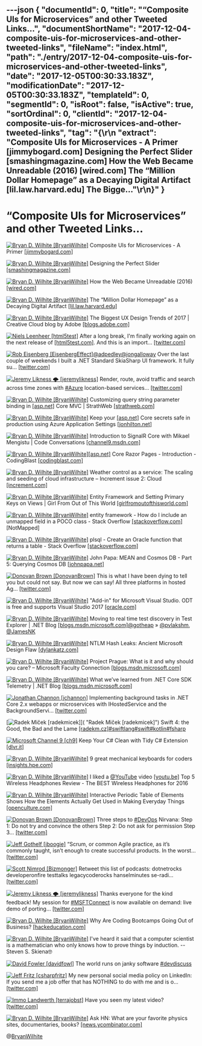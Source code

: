 ---json
{
  "documentId": 0,
  "title": "“Composite UIs for Microservices” and other Tweeted Links…",
  "documentShortName": "2017-12-04-composite-uis-for-microservices-and-other-tweeted-links",
  "fileName": "index.html",
  "path": "./entry/2017-12-04-composite-uis-for-microservices-and-other-tweeted-links",
  "date": "2017-12-05T00:30:33.183Z",
  "modificationDate": "2017-12-05T00:30:33.183Z",
  "templateId": 0,
  "segmentId": 0,
  "isRoot": false,
  "isActive": true,
  "sortOrdinal": 0,
  "clientId": "2017-12-04-composite-uis-for-microservices-and-other-tweeted-links",
  "tag": "{\r\n  \"extract\": \"Composite UIs for Microservices - A Primer [jimmybogard.com] Designing the Perfect Slider [smashingmagazine.com] How the Web Became Unreadable (2016) [wired.com] The “Million Dollar Homepage” as a Decaying Digital Artifact [lil.law.harvard.edu] The Bigge...\"\r\n}"
}
---

# “Composite UIs for Microservices” and other Tweeted Links…

[<img alt="Bryan D. Wilhite [BryanWilhite]" src="https://songhay.blob.core.windows.net/shared-social-twitter/BryanWilhite.jpeg">](http://songhayblog.azurewebsites.net/ "Bryan D. Wilhite [BryanWilhite]") Composite UIs for Microservices - A Primer [[jimmybogard.com]](https://jimmybogard.com/composite-uis-for-microservices-a-primer/)

[<img alt="Bryan D. Wilhite [BryanWilhite]" src="https://songhay.blob.core.windows.net/shared-social-twitter/BryanWilhite.jpeg">](http://songhayblog.azurewebsites.net/ "Bryan D. Wilhite [BryanWilhite]") Designing the Perfect Slider [[smashingmagazine.com]](https://www.smashingmagazine.com/2017/07/designing-perfect-slider/)

[<img alt="Bryan D. Wilhite [BryanWilhite]" src="https://songhay.blob.core.windows.net/shared-social-twitter/BryanWilhite.jpeg">](http://songhayblog.azurewebsites.net/ "Bryan D. Wilhite [BryanWilhite]") How the Web Became Unreadable (2016) [[wired.com]](https://www.wired.com/2016/10/how-the-web-became-unreadable/)

[<img alt="Bryan D. Wilhite [BryanWilhite]" src="https://songhay.blob.core.windows.net/shared-social-twitter/BryanWilhite.jpeg">](http://songhayblog.azurewebsites.net/ "Bryan D. Wilhite [BryanWilhite]") The “Million Dollar Homepage” as a Decaying Digital Artifact [[lil.law.harvard.edu]](https://lil.law.harvard.edu/blog/2017/07/21/a-million-squandered-the-million-dollar-homepage-as-a-decaying-digital-artifact/)

[<img alt="Bryan D. Wilhite [BryanWilhite]" src="https://songhay.blob.core.windows.net/shared-social-twitter/BryanWilhite.jpeg">](http://songhayblog.azurewebsites.net/ "Bryan D. Wilhite [BryanWilhite]") The Biggest UX Design Trends of 2017 | Creative Cloud blog by Adobe [[blogs.adobe.com]](https://blogs.adobe.com/creativecloud/the-biggest-ux-design-trends-of-2017/)

[<img alt="Niels Leenheer [html5test]" src="https://songhay.blob.core.windows.net/shared-social-twitter/html5test.jpg">](https://html5test.com/ "Niels Leenheer [html5test]") After a long break, I'm finally working again on the next release of [[html5test.com]](http://HTML5test.com). And this is an import… [[twitter.com]](https://twitter.com/i/web/status/937325915117367296)

[<img alt="Rob Eisenberg [EisenbergEffect]" src="https://songhay.blob.core.windows.net/shared-social-twitter/EisenbergEffect.jpg">](http://www.robeisenberg.com/ "Rob Eisenberg [EisenbergEffect]")[@adpedley](http://twitter.com/adpedley)[@jongalloway](http://twitter.com/jongalloway) Over the last couple of weekends I built a .NET Standard SkiaSharp UI framework. It fully su… [[twitter.com]](https://twitter.com/i/web/status/937688038641098752)

[<img alt="Jeremy Likness 🌩 [jeremylikness]" src="https://songhay.blob.core.windows.net/shared-social-twitter/jeremylikness.jpg">](https://blog.jeremylikness.com/ "Jeremy Likness 🌩 [jeremylikness]") Render, route, avoid traffic and search across time zones with [#Azure](http://twitter.com/search?q=%23Azure) location-based services… [[twitter.com]](https://twitter.com/i/web/status/935917304239607809)

[<img alt="Bryan D. Wilhite [BryanWilhite]" src="https://songhay.blob.core.windows.net/shared-social-twitter/BryanWilhite.jpeg">](http://songhayblog.azurewebsites.net/ "Bryan D. Wilhite [BryanWilhite]") Customizing query string parameter binding in [[asp.net]](http://ASP.NET) Core MVC | StrathWeb [[strathweb.com]](https://www.strathweb.com/2017/07/customizing-query-string-parameter-binding-in-asp-net-core-mvc/)

[<img alt="Bryan D. Wilhite [BryanWilhite]" src="https://songhay.blob.core.windows.net/shared-social-twitter/BryanWilhite.jpeg">](http://songhayblog.azurewebsites.net/ "Bryan D. Wilhite [BryanWilhite]") Keep your [[asp.net]](http://ASP.NET) Core secrets safe in production using Azure Application Settings [[jonhilton.net]](https://jonhilton.net/2017/06/28/keep-your-asp-net-core-secrets-safe-in-production-using-azure-application-settings/)

[<img alt="Bryan D. Wilhite [BryanWilhite]" src="https://songhay.blob.core.windows.net/shared-social-twitter/BryanWilhite.jpeg">](http://songhayblog.azurewebsites.net/ "Bryan D. Wilhite [BryanWilhite]") Introduction to SignalR Core with Mikael Mengistu | Code Conversations [[channel9.msdn.com]](https://channel9.msdn.com/Shows/Code-Conversations/Introduction-to-SignalR-Core-with-Mikael-Mengistu)

[<img alt="Bryan D. Wilhite [BryanWilhite]" src="https://songhay.blob.core.windows.net/shared-social-twitter/BryanWilhite.jpeg">](http://songhayblog.azurewebsites.net/ "Bryan D. Wilhite [BryanWilhite]")[[asp.net]](http://ASP.NET) Core Razor Pages - Introduction - CodingBlast [[codingblast.com]](https://codingblast.com/asp-net-core-razor-pages/)

[<img alt="Bryan D. Wilhite [BryanWilhite]" src="https://songhay.blob.core.windows.net/shared-social-twitter/BryanWilhite.jpeg">](http://songhayblog.azurewebsites.net/ "Bryan D. Wilhite [BryanWilhite]") Weather control as a service: The scaling and seeding of cloud infrastructure – Increment issue 2: Cloud [[increment.com]](https://increment.com/cloud/weather-control-as-a-service/)

[<img alt="Bryan D. Wilhite [BryanWilhite]" src="https://songhay.blob.core.windows.net/shared-social-twitter/BryanWilhite.jpeg">](http://songhayblog.azurewebsites.net/ "Bryan D. Wilhite [BryanWilhite]") Entity Framework and Setting Primary Keys on Views | Girl From Out of This World [[girlfromoutofthisworld.com]](http://girlfromoutofthisworld.com/entity-framework-and-setting-primary-keys-on-views/)

[<img alt="Bryan D. Wilhite [BryanWilhite]" src="https://songhay.blob.core.windows.net/shared-social-twitter/BryanWilhite.jpeg">](http://songhayblog.azurewebsites.net/ "Bryan D. Wilhite [BryanWilhite]") entity framework - How do I include an unmapped field in a POCO class - Stack Overflow [[stackoverflow.com]](https://stackoverflow.com/questions/11702046/how-do-i-include-an-unmapped-field-in-a-poco-class) [NotMapped]

[<img alt="Bryan D. Wilhite [BryanWilhite]" src="https://songhay.blob.core.windows.net/shared-social-twitter/BryanWilhite.jpeg">](http://songhayblog.azurewebsites.net/ "Bryan D. Wilhite [BryanWilhite]") plsql - Create an Oracle function that returns a table - Stack Overflow [[stackoverflow.com]](https://stackoverflow.com/questions/2829880/create-an-oracle-function-that-returns-a-table)

[<img alt="Bryan D. Wilhite [BryanWilhite]" src="https://songhay.blob.core.windows.net/shared-social-twitter/BryanWilhite.jpeg">](http://songhayblog.azurewebsites.net/ "Bryan D. Wilhite [BryanWilhite]") John Papa: MEAN and Cosmos DB - Part 5: Querying Cosmos DB [[johnpapa.net]](https://johnpapa.net/angular-cosmosdb-5/)

[<img alt="Donovan Brown [DonovanBrown]" src="https://songhay.blob.core.windows.net/shared-social-twitter/DonovanBrown.jpg">](http://donovanbrown.com/ "Donovan Brown [DonovanBrown]") This is what I have been dying to tell you but could not say. But now we can say! All three platforms in hosted Ag… [[twitter.com]](https://twitter.com/i/web/status/930950674480693249)

[<img alt="Bryan D. Wilhite [BryanWilhite]" src="https://songhay.blob.core.windows.net/shared-social-twitter/BryanWilhite.jpeg">](http://songhayblog.azurewebsites.net/ "Bryan D. Wilhite [BryanWilhite]") "Add-in" for Microsoft Visual Studio. ODT is free and supports Visual Studio 2017 [[oracle.com]](http://www.oracle.com/technetwork/developer-tools/visual-studio/overview/index.html)

[<img alt="Bryan D. Wilhite [BryanWilhite]" src="https://songhay.blob.core.windows.net/shared-social-twitter/BryanWilhite.jpeg">](http://songhayblog.azurewebsites.net/ "Bryan D. Wilhite [BryanWilhite]") Moving to real time test discovery in Test Explorer | .NET Blog [[blogs.msdn.microsoft.com]](https://blogs.msdn.microsoft.com/dotnet/2017/10/30/real-time-test-discovery/)[@gotheap](http://twitter.com/gotheap) » [@pvlakshm](http://twitter.com/pvlakshm), [@JamesNK](http://twitter.com/JamesNK)

[<img alt="Bryan D. Wilhite [BryanWilhite]" src="https://songhay.blob.core.windows.net/shared-social-twitter/BryanWilhite.jpeg">](http://songhayblog.azurewebsites.net/ "Bryan D. Wilhite [BryanWilhite]") NTLM Hash Leaks: Ancient Microsoft Design Flaw [[dylankatz.com]](https://dylankatz.com/NTLM-Hashes-Microsoft%27s-Ancient-Design-Flaw/)

[<img alt="Bryan D. Wilhite [BryanWilhite]" src="https://songhay.blob.core.windows.net/shared-social-twitter/BryanWilhite.jpeg">](http://songhayblog.azurewebsites.net/ "Bryan D. Wilhite [BryanWilhite]") Project Prague: What is it and why should you care? – Microsoft Faculty Connection [[blogs.msdn.microsoft.com]](https://blogs.msdn.microsoft.com/uk_faculty_connection/2017/07/23/project-prague-what-is-it-and-why-should-you-care/)

[<img alt="Bryan D. Wilhite [BryanWilhite]" src="https://songhay.blob.core.windows.net/shared-social-twitter/BryanWilhite.jpeg">](http://songhayblog.azurewebsites.net/ "Bryan D. Wilhite [BryanWilhite]") What we’ve learned from .NET Core SDK Telemetry | .NET Blog [[blogs.msdn.microsoft.com]](https://blogs.msdn.microsoft.com/dotnet/2017/07/21/what-weve-learned-from-net-core-sdk-telemetry/)

[<img alt="Jonathan Channon [jchannon]" src="https://songhay.blob.core.windows.net/shared-social-twitter/jchannon.jpeg">](http://blog.jonathanchannon.com/ "Jonathan Channon [jchannon]") Implementing background tasks in .NET Core 2.x webapps or microservices with IHostedService and the BackgroundServi… [[twitter.com]](https://twitter.com/i/web/status/937637590450270208)

[<img alt="Radek Miček [radekmicek]" src="https://songhay.blob.core.windows.net/shared-social-twitter/radekmicek.jpg">]( "Radek Miček [radekmicek]") Swift 4: the Good, the Bad and the Lame [[radekm.cz]](https://radekm.cz/blog/swift-good-bad-lame/)[#swiftlang](http://twitter.com/search?q=%23swiftlang)[#swift](http://twitter.com/search?q=%23swift)[#kotlin](http://twitter.com/search?q=%23kotlin)[#fsharp](http://twitter.com/search?q=%23fsharp)

[<img alt="Microsoft Channel 9 [ch9]" src="https://songhay.blob.core.windows.net/shared-social-twitter/ch9.png">](http://channel9.msdn.com/ "Microsoft Channel 9 [ch9]") Keep Your C# Clean with Tidy C# Extension [[dlvr.it]](http://dlvr.it/Q4GyMr)

[<img alt="Bryan D. Wilhite [BryanWilhite]" src="https://songhay.blob.core.windows.net/shared-social-twitter/BryanWilhite.jpeg">](http://songhayblog.azurewebsites.net/ "Bryan D. Wilhite [BryanWilhite]") 9 great mechanical keyboards for coders [[insights.hpe.com]](https://insights.hpe.com/articles/9-great-mechanical-keyboards-for-coders-1707.html)

[<img alt="Bryan D. Wilhite [BryanWilhite]" src="https://songhay.blob.core.windows.net/shared-social-twitter/BryanWilhite.jpeg">](http://songhayblog.azurewebsites.net/ "Bryan D. Wilhite [BryanWilhite]") I liked a [@YouTube](http://twitter.com/YouTube) video [[youtu.be]](http://youtu.be/LJISrCj9I4g?a) Top 5 Wireless Headphones Review - The BEST Wireless Headphones for 2016

[<img alt="Bryan D. Wilhite [BryanWilhite]" src="https://songhay.blob.core.windows.net/shared-social-twitter/BryanWilhite.jpeg">](http://songhayblog.azurewebsites.net/ "Bryan D. Wilhite [BryanWilhite]") Interactive Periodic Table of Elements Shows How the Elements Actually Get Used in Making Everyday Things [[openculture.com]](http://www.openculture.com/2017/07/interactive-periodic-table-of-elements-shows-how-the-elements-actually-get-used-in-making-everyday-things.html)

[<img alt="Donovan Brown [DonovanBrown]" src="https://songhay.blob.core.windows.net/shared-social-twitter/DonovanBrown.jpg">](http://donovanbrown.com/ "Donovan Brown [DonovanBrown]") Three steps to [#DevOps](http://twitter.com/search?q=%23DevOps) Nirvana: Step 1: Do not try and convince the others Step 2: Do not ask for permission Step 3… [[twitter.com]](https://twitter.com/i/web/status/931600358996025344)

[<img alt="Jeff Gothelf [jboogie]" src="https://songhay.blob.core.windows.net/shared-social-twitter/jboogie.jpg">](http://www.jeffgothelf.com/ "Jeff Gothelf [jboogie]") “Scrum, or common Agile practice, as it’s commonly taught, isn’t enough to create successful products. In the worst… [[twitter.com]](https://twitter.com/i/web/status/937021312148692993)

[<img alt="Scott Nimrod [Bizmonger]" src="https://songhay.blob.core.windows.net/shared-social-twitter/Bizmonger.jpg">](http://bizmonger.wordpress.com/ "Scott Nimrod [Bizmonger]") Retweet this list of podcasts: dotnetrocks developeronfire testtalks legacycoderocks hanselminutes se-radi… [[twitter.com]](https://twitter.com/i/web/status/931578426883964928)

[<img alt="Jeremy Likness 🌩 [jeremylikness]" src="https://songhay.blob.core.windows.net/shared-social-twitter/jeremylikness.jpg">](https://blog.jeremylikness.com/ "Jeremy Likness 🌩 [jeremylikness]") Thanks everyone for the kind feedback! My session for [#MSFTConnect](http://twitter.com/search?q=%23MSFTConnect) is now available on demand: live demo of porting… [[twitter.com]](https://twitter.com/i/web/status/931630160851320837)

[<img alt="Bryan D. Wilhite [BryanWilhite]" src="https://songhay.blob.core.windows.net/shared-social-twitter/BryanWilhite.jpeg">](http://songhayblog.azurewebsites.net/ "Bryan D. Wilhite [BryanWilhite]") Why Are Coding Bootcamps Going Out of Business? [[hackeducation.com]](http://hackeducation.com/2017/07/22/bootcamp-bust)

[<img alt="Bryan D. Wilhite [BryanWilhite]" src="https://songhay.blob.core.windows.net/shared-social-twitter/BryanWilhite.jpeg">](http://songhayblog.azurewebsites.net/ "Bryan D. Wilhite [BryanWilhite]") I've heard it said that a computer scientist is a mathematician who only knows how to prove things by induction. --Steven S. Skiena🤓

[<img alt="David Fowler [davidfowl]" src="https://songhay.blob.core.windows.net/shared-social-twitter/davidfowl.jpeg">](http://davidfowl.com/ "David Fowler [davidfowl]") The world runs on janky software [#devdiscuss](http://twitter.com/search?q=%23devdiscuss)

[<img alt="Jeff Fritz [csharpfritz]" src="https://songhay.blob.core.windows.net/shared-social-twitter/csharpfritz.jpg">](http://www.jeffreyfritz.com/ "Jeff Fritz [csharpfritz]") My new personal social media policy on LinkedIn: If you send me a job offer that has NOTHING to do with me and is o… [[twitter.com]](https://twitter.com/i/web/status/931613045671038977)

[<img alt="Immo Landwerth [terrajobst]" src="https://songhay.blob.core.windows.net/shared-social-twitter/terrajobst.jpg">](http://immo.landwerth.net/ "Immo Landwerth [terrajobst]") Have you seen my latest video? [[twitter.com]](https://twitter.com/terrajobst/status/931213089046913024/photo/1)

[<img alt="Bryan D. Wilhite [BryanWilhite]" src="https://songhay.blob.core.windows.net/shared-social-twitter/BryanWilhite.jpeg">](http://songhayblog.azurewebsites.net/ "Bryan D. Wilhite [BryanWilhite]") Ask HN: What are your favorite physics sites, documentaries, books? [[news.ycombinator.com]](https://news.ycombinator.com/item?id=14830370)

@[BryanWilhite](https://twitter.com/BryanWilhite)
